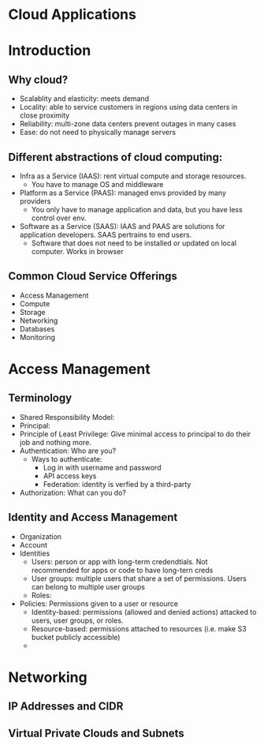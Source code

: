 Cloud Applications
==================
# Introduction
## Why cloud?
* Scalablity and elasticity: meets demand
* Locality: able to service customers in regions using data centers in close proximity
* Reliability: multi-zone data centers prevent outages in many cases
* Ease: do not need to physically manage servers
## Different abstractions of cloud computing:
* Infra as a Service (IAAS): rent virtual compute and storage resources.
  * You have to manage OS and middleware   
* Platform as a Service (PAAS): managed envs provided by many providers
  * You only have to manage application and data, but you have less control over env.   
* Software as a Service (SAAS): IAAS and PAAS are solutions for application developers. SAAS pertrains to end users.
   * Software that does not need to be installed or updated on local computer. Works in browser   
## Common Cloud Service Offerings
* Access Management
* Compute
* Storage
* Networking
* Databases
* Monitoring

# Access Management
## Terminology
* Shared Responsibility Model: 
* Principal:
* Principle of Least Privilege: Give minimal access to principal to do their job and nothing more. 
* Authentication: Who are you?
  * Ways to authenticate:
    * Log in with username and password
    * API access keys
    * Federation: identity is verfied by a third-party
* Authorization: What can you do?

## Identity and Access Management
* Organization
* Account
* Identities
  * Users: person or app with long-term credendtials. Not recommended for apps or code to have long-tern creds
  * User groups: multiple users that share a set of permissions. Users can belong to multiple user groups
  * Roles:
* Policies: Permissions given to a user or resource
  * Identity-based: permissions (allowed and denied actions) attacked to users, user groups, or roles.
  * Resource-based: permissions attached to resources (i.e. make S3 bucket publicly accessible)
  * 

# Networking
## IP Addresses and CIDR
## Virtual Private Clouds and Subnets
